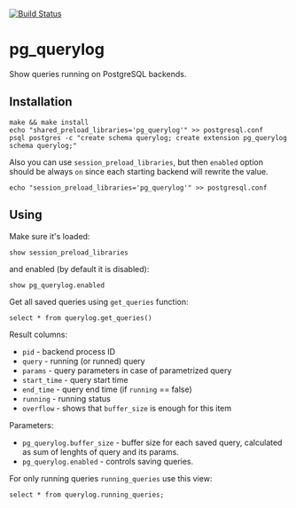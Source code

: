 [![Build Status](https://travis-ci.org/adjust/pg_querylog.svg?branch=master)](https://travis-ci.org/adjust/pg_querylog)

pg_querylog
===========

Show queries running on PostgreSQL backends.

Installation
------------

	make && make install
	echo "shared_preload_libraries='pg_querylog'" >> postgresql.conf
	psql postgres -c "create schema querylog; create extension pg_querylog schema querylog;"
	
Also you can use `session_preload_libraries`, but then `enabled` option should be always `on` since each starting
backend will rewrite the value.

	echo "session_preload_libraries='pg_querylog'" >> postgresql.conf

Using
-----

Make sure it's loaded:

	show session_preload_libraries

and enabled (by default it is disabled):

	show pg_querylog.enabled

Get all saved queries using `get_queries` function:

	select * from querylog.get_queries()

Result columns:

* `pid` - backend process ID
* `query` - running (or runned) query
* `params` - query parameters in case of parametrized query
* `start_time` - query start time
* `end_time` - query end time (if `running` == false)
* `running` - running status
* `overflow` - shows that `buffer_size` is enough for this item

Parameters:

* `pg_querylog.buffer_size` - buffer size for each saved query, calculated as sum of lenghts of query and its params.
* `pg_querylog.enabled` - controls saving queries.

For only running queries `running_queries` use this view:

	select * from querylog.running_queries;
